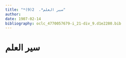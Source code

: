 ```yaml
---
title: "*سير العلم*.  2(9)"
author: 
date: 1907-02-14
bibliography: oclc_4770057679-i_21-div_9.d1e2280.bib
---
```




#  سير العلم 


